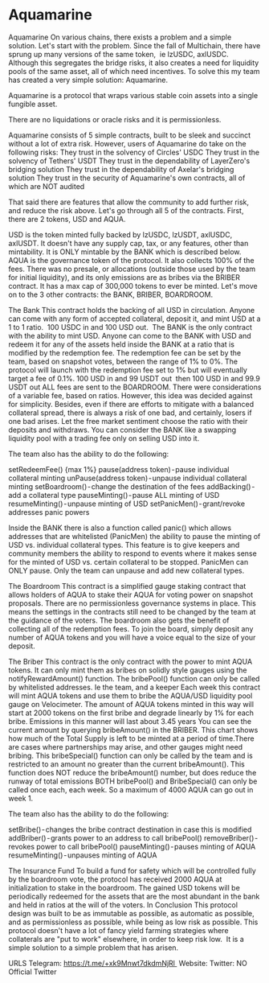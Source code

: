 # Aquamarine
Aquamarine
On various chains, there exists a problem and a simple solution. Let's start with the problem. Since the fall of Multichain, there have sprung up many versions of the same token, 
ie lzUSDC, axlUSDC. 
Although this segregates the bridge risks, it also creates a need for liquidity pools of the same asset, all of which need incentives. To solve this my team has created a very simple solution: Aquamarine.

Aquamarine is a protocol that wraps various stable coin assets into a single fungible asset. 

There are no liquidations or oracle risks and it is permissionless.

Aquamarine consists of 5 simple contracts, built to be sleek and succinct without a lot of extra risk. However, users of Aquamarine do take on the following risks:
They trust in the solvency of Circles' USDC
They trust in the solvency of Tethers' USDT
They trust in the dependability of LayerZero's bridging solution
They trust in the dependability of Axelar's bridging solution
They trust in the security of Aquamarine's own contracts, all of which are NOT audited

That said there are features that allow the community to add further risk, and reduce the risk above.
Let's go through all 5 of the contracts.
First, there are 2 tokens, USD and AQUA.

USD is the token minted fully backed by lzUSDC, lzUSDT, axlUSDC, axlUSDT. It doesn't have any supply cap, tax, or any features, other than mintability. It is ONLY mintable by the BANK which is described below.
AQUA is the governance token of the protocol. It also collects 100% of the fees. There was no presale, or allocations (outside those used by the team for initial liquidity), and its only emissions are as bribes via the BRIBER contract. It has a max cap of 300,000 tokens to ever be minted.
Let's move on to the 3 other contracts: the BANK, BRIBER, BOARDROOM.

The Bank
This contract holds the backing of all USD in circulation. Anyone can come with any form of accepted collateral, deposit it, and mint USD at a 1 to 1 ratio. 
100 USDC in and 100 USD out. 
The BANK is the only contract with the ability to mint USD. Anyone can come to the BANK with USD and redeem it for any of the assets held inside the BANK at a ratio that is modified by the redemption fee. The redemption fee can be set by the team, based on snapshot votes, between the range of 1% to 0%.
The protocol will launch with the redemption fee set to 1% but will eventually target a fee of 0.1%.
100 USD in and 99 USDT out 
then
100 USD in and 99.9 USDT out
ALL fees are sent to the BOARDROOM.
There were considerations of a variable fee, based on ratios. However, this idea was decided against for simplicity. Besides, even if there are efforts to mitigate with a balanced collateral spread, there is always a risk of one bad,  and certainly, losers if one bad arises. Let the free market sentiment choose the ratio with their deposits and withdraws.
You can consider the BANK like a swapping liquidity pool with a trading fee only on selling USD into it.

The team also has the ability to do the following:

setRedeemFee() {max 1%}
pause(address token) - pause individual collateral minting
unPause(address token) - unpause individual collateral minting
setBoardroom() - change the destination of the fees
addBacking() - add a collateral type
pauseMinting() - pause ALL minting of USD
resumeMinting() - unpause minting of USD
setPanicMen() - grant/revoke addresses panic powers

Inside the BANK there is also a function called panic() which allows addresses that are whitelisted (PanicMen) the ability to pause the minting of USD vs. individual collateral types. This feature is to give keepers and community members the ability to respond to events where it makes sense for the minted of USD vs. certain collateral to be stopped.
PanicMen can ONLY pause. Only the team can unpause and add new collateral types.

The Boardroom
This contract is a simplified gauge staking contract that allows holders of AQUA to stake their AQUA for voting power on snapshot proposals. There are no permissionless governance systems in place. This means the settings in the contracts still need to be changed by the team at the guidance of the voters.
The boardroom also gets the benefit of collecting all of the redemption fees. To join the board, simply deposit any number of AQUA tokens and you will have a voice equal to the size of your deposit.

The Briber
This contract is the only contract with the power to mint AQUA tokens. It can only mint them as bribes on solidly style gauges using the notifyRewardAmount() function. The bribePool() function can only be called by whitelisted addresses. Ie the team, and a keeper
Each week this contract will mint AQUA tokens and use them to bribe the AQUA/USD liquidity pool gauge on Velocimeter. The amount of AQUA tokens minted in this way will start at 2000 tokens on the first bribe and degrade linearly by 1% for each bribe. Emissions in this manner will last about 3.45 years
You can see the current amount by querying bribeAmount() in the BRIBER.
This chart shows how much of the Total Supply is left to be minted at a period of time.There are cases where partnerships may arise, and other gauges might need bribing. This bribeSpecial() function can only be called by the team and is restricted to an amount no greater than the current bribeAmount(). This function does NOT reduce the bribeAmount() number, but does reduce the runway of total emissions
BOTH bribePool() and BribeSpecial() can only be called once each, each week. So a maximum of 4000 AQUA can go out in week 1.

The team also has the ability to do the following:

setBribe() - changes the bribe contract destination in case this is modified
addBriber() - grants power to an address to call bribePool()
removeBriber() - revokes power to call bribePool()
pauseMinting() - pauses minting of AQUA
resumeMinting() - unpauses minting of AQUA

The Insurance Fund
To build a fund for safety which will be controlled fully by the boardroom vote, the protocol has received 2000 AQUA at initialization to stake in the boardroom.
The gained USD tokens will be periodically redeemed for the assets that are the most abundant in the bank and held in ratios at the will of the voters.
In Conclusion
This protocol design was built to be as immutable as possible, as automatic as possible, and as permissionless as possible, while being as low risk as possible.
This protocol doesn't have a lot of fancy yield farming strategies where collaterals are "put to work" elsewhere, in order to keep risk low. 
It is a simple solution to a simple problem that has arisen.

URLS
Telegram: https://t.me/+xk9Mnwt7dkdmNjRl 
Website:
Twitter: NO Official Twitter
